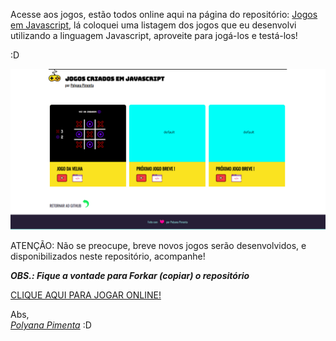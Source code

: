 Acesse aos jogos, estão todos online aqui na página do repositório: [Jogos em Javascript][jogos-em-javascript], 
lá coloquei uma listagem dos jogos que eu desenvolvi utilizando a linguagem Javascript, aproveite para jogá-los e testá-los! 


:D  


![Jogue AQUI!](./assets/thumbnail/jogos.png)


ATENÇÃO: Não se preocupe, breve novos jogos serão desenvolvidos, e disponibilizados neste repositório, acompanhe!  


***OBS.: Fique a vontade para Forkar (copiar) o repositório***  


[CLIQUE AQUI PARA JOGAR ONLINE!][jogos-em-javascript]  


Abs,  
*[Polyana Pimenta][linkedin]* :D


[jogos-em-javascript]: https://polyanapimenta.github.io/jogos-em-javascript/
[linkedin]: https://linkedin.com/in/polyanapimenta/
